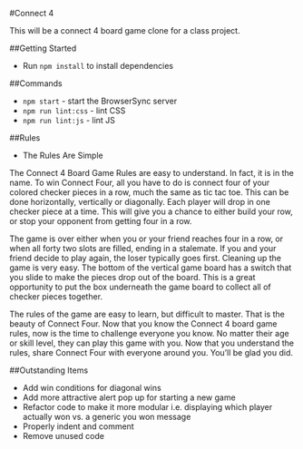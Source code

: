 #Connect 4

This will be a connect 4 board game clone for a class project.

##Getting Started

* Run `npm install` to install dependencies

##Commands
* `npm start` - start the BrowserSync server
* `npm run lint:css` - lint CSS
* `npm run lint:js` - lint JS

##Rules
* The Rules Are Simple

The Connect 4 Board Game Rules are easy to understand. In fact, it is in the name. To win Connect Four, all you have to do is connect four of your colored checker pieces in a row, much the same as tic tac toe. This can be done horizontally, vertically or diagonally. Each player will drop in one checker piece at a time. This will give you a chance to either build your row, or stop your opponent from getting four in a row.

The game is over either when you or your friend reaches four in a row, or when all forty two slots are filled, ending in a stalemate. If you and your friend decide to play again, the loser typically goes first. Cleaning up the game is very easy. The bottom of the vertical game board has a switch that you slide to make the pieces drop out of the board. This is a great opportunity to put the box underneath the game board to collect all of checker pieces together.

The rules of the game are easy to learn, but difficult to master. That is the beauty of Connect Four. Now that you know the Connect 4 board game rules, now is the time to challenge everyone you know. No matter their age or skill level, they can play this game with you. Now that you understand the rules, share Connect Four with everyone around you. You’ll be glad you did.

##Outstanding Items
* Add win conditions for diagonal wins
* Add more attractive alert pop up for starting a new game
* Refactor code to make it more modular i.e. displaying which player actually won vs. a generic you won message
* Properly indent and comment
* Remove unused code

